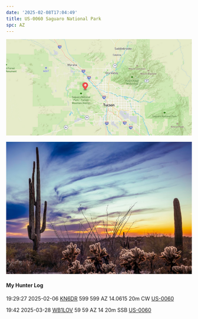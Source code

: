 ```yaml
---
date: '2025-02-08T17:04:49'
title: US-0060 Saguaro National Park
spc: AZ
---
```


![pasted_image.png](/static/pasted_image_0018.png)


![pasted_image001.png](/static/pasted_image001_0015.png)


#### My Hunter Log
19:29:27     2025-02-06    [KN6DR](https://qrz.com/db/KN6DR)    599    599    AZ    14.0615    20m    CW    [US-0060](https://pota.app/#/park/US-0060)

19:42    2025-03-28    [WB1LOV](https://qrz.com/db/WB1LOV)    59    59    AZ    14    20m    SSB    [US-0060](https://pota.app/#/park/US-0060)
